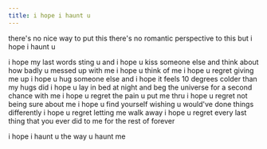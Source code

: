 ```yaml
---
title: i hope i haunt u
---
```


there's no nice way to put this
there's no romantic perspective to this
but i hope i haunt u

i hope my last words sting u
and i hope u kiss someone else
and think about how badly
u messed up with me
i hope u think of me
i hope u regret
giving me up
i hope u hug someone else
and i hope it feels 10 degrees colder
than my hugs did
i hope u lay in bed at night
and beg the universe
for a second chance with me
i hope u regret the pain
u put me thru
i hope u regret not being
sure about me
i hope u find yourself
wishing u would've done things differently
i hope u regret
letting me walk away
i hope u regret
every
last
thing
that you ever did to me
for the rest of forever

i hope i haunt u
the way
u haunt me
